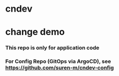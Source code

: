 # cndev

# change demo

### This repo is only for application code

### For Config Repo (GitOps via ArgoCD), see https://github.com/suren-m/cndev-config

